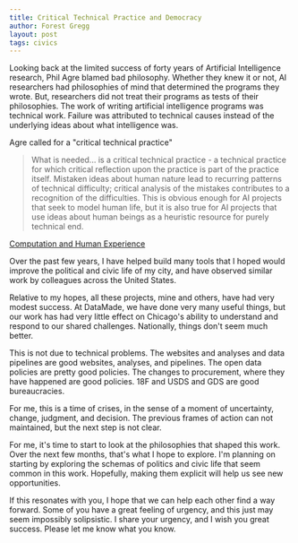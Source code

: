 ```yaml
---
title: Critical Technical Practice and Democracy
author: Forest Gregg
layout: post
tags: civics
---
```


Looking back at the limited success of forty years of Artificial
Intelligence research, Phil Agre blamed bad philosophy. Whether they
knew it or not, AI researchers had philosophies of mind that
determined the programs they wrote. But, researchers did not treat
their programs as tests of their philosophies. The work of writing
artificial intelligence programs was technical work. Failure was
attributed to technical causes instead of the underlying ideas about
what intelligence was.

Agre called for a "critical technical practice"

> What is needed... is a critical technical practice - a technical
> practice for which critical reflection upon the practice is part of
> the practice itself. Mistaken ideas about human nature lead to
> recurring patterns of technical difficulty; critical analysis of the
> mistakes contributes to a recognition of the difficulties. This is
> obvious enough for AI projects that seek to model human life, but it
> is also true for AI projects that use ideas about human beings as a
> heuristic resource for purely technical end.

[Computation and Human Experience](https://monoskop.org/images/3/38/Agre_Philip_E_Computation_and_Human_Experience.pdf)

Over the past few years, I have helped build many tools that I hoped
would improve the political and civic life of my city, and have
observed similar work by colleagues across the United States.

Relative to my hopes, all these projects, mine and others, have had
very modest success. At DataMade, we have done very many useful
things, but our work has had very little effect on Chicago's ability
to understand and respond to our shared challenges. Nationally, things
don't seem much better.

This is not due to technical problems. The websites and analyses and
data pipelines are good websites, analyses, and pipelines. The open
data policies are pretty good policies. The changes to procurement,
where they have happened are good policies. 18F and USDS and GDS are
good bureaucracies.

For me, this is a time of crises, in the sense of a moment of
uncertainty, change, judgment, and decision. The previous frames of
action can not maintained, but the next step is not clear.

For me, it's time to start to look at the philosophies that shaped
this work. Over the next few months, that's what I hope to
explore. I'm planning on starting by exploring the schemas of politics
and civic life that seem common in this work. Hopefully, making them
explicit will help us see new opportunities.

If this resonates with you, I hope that we can help each other find a
way forward. Some of you have a great feeling of urgency, and this
just may seem impossibly solipsistic. I share your urgency, and I
wish you great success. Please let me know what you know.
